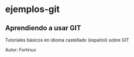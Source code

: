ejemplos-git
============

<h2>Aprendiendo a usar GIT</h2>
<p>Tutoriales básicos en idioma castellado (español) sobre GIT</p>
<p>Autor: Fortinux</p>
